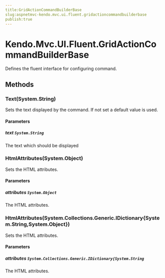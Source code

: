 ```yaml
---
title:GridActionCommandBuilderBase
slug:aspnetmvc-kendo.mvc.ui.fluent.gridactioncommandbuilderbase
publish:true
---
```


# Kendo.Mvc.UI.Fluent.GridActionCommandBuilderBase

Defines the fluent interface for configuring command.

## Methods

### Text(System.String)
Sets the text displayed by the command. If not set a default value is used.

#### Parameters

##### text `System.String`
The text which should be displayed

### HtmlAttributes(System.Object)
Sets the HTML attributes.

#### Parameters

##### attributes `System.Object`
The HTML attributes.

### HtmlAttributes(System.Collections.Generic.IDictionary{System.String,System.Object})
Sets the HTML attributes.

#### Parameters

##### attributes `System.Collections.Generic.IDictionary{System.String`
The HTML attributes.